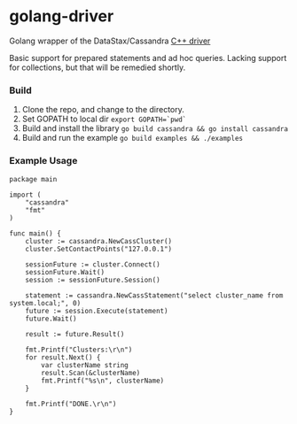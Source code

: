 golang-driver
=============

Golang wrapper of the DataStax/Cassandra [C++ driver](https://github.com/datastax/cpp-driver)

Basic support for prepared statements and ad hoc queries. Lacking support for collections, but that will be remedied shortly.

### Build

1. Clone the repo, and change to the directory.
1. Set GOPATH to local dir ```export GOPATH=`pwd` ```
1. Build and install the library ```go build cassandra && go install cassandra```
1. Build and run the example ```go build examples && ./examples```

### Example Usage

```golang
package main

import (
	"cassandra"
	"fmt"
)

func main() {
	cluster := cassandra.NewCassCluster()
	cluster.SetContactPoints("127.0.0.1")

	sessionFuture := cluster.Connect()
	sessionFuture.Wait()
	session := sessionFuture.Session()

	statement := cassandra.NewCassStatement("select cluster_name from system.local;", 0)
	future := session.Execute(statement)
	future.Wait()

	result := future.Result()

	fmt.Printf("Clusters:\r\n")
	for result.Next() {
		var clusterName string
		result.Scan(&clusterName)
		fmt.Printf("%s\n", clusterName)
	}

	fmt.Printf("DONE.\r\n")
}
```
